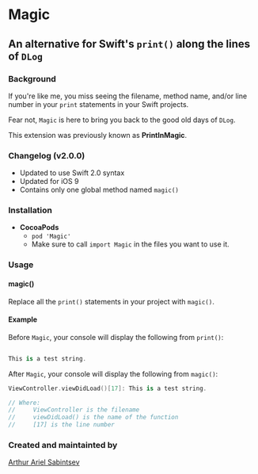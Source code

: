 # Magic
## An alternative for Swift's `print()` along the lines of `DLog`

### Background

If you're like me, you miss seeing the filename, method name, and/or line number in your `print` statements in your Swift projects.

Fear not, `Magic` is here to bring you back to the good old days of `DLog`.

This extension was previously known as **PrintlnMagic**.

### Changelog (v2.0.0)
- Updated to use Swift 2.0 syntax
- Updated for iOS 9
- Contains only one global method named `magic()`

### Installation
- **CocoaPods**
  - `pod 'Magic'`
  - Make sure to call `import Magic` in the files you want to use it.

### Usage

#### magic()
Replace all the `print()` statements in your project with `magic()`.

#### Example
Before `Magic`, your console will display the following from `print()`:

```swift

This is a test string.

```

After `Magic`, your console will display the following from `magic()`:

```swift
ViewController.viewDidLoad()[17]: This is a test string.

// Where:
//     ViewController is the filename
//     viewDidLoad() is the name of the function
//     [17] is the line number
```

### Created and maintainted by
[Arthur Ariel Sabintsev](http://www.sabintsev.com)
